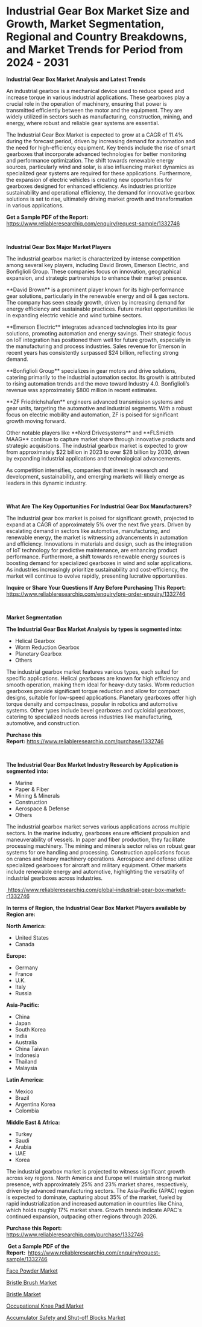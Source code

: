 <p><h1>Industrial Gear Box Market Size and Growth, Market Segmentation, Regional and Country Breakdowns, and Market Trends for Period from 2024 -  2031</h1></p><p><strong>Industrial Gear Box Market Analysis and Latest Trends</strong></p>
<p><p>An industrial gearbox is a mechanical device used to reduce speed and increase torque in various industrial applications. These gearboxes play a crucial role in the operation of machinery, ensuring that power is transmitted efficiently between the motor and the equipment. They are widely utilized in sectors such as manufacturing, construction, mining, and energy, where robust and reliable gear systems are essential.</p><p>The Industrial Gear Box Market is expected to grow at a CAGR of 11.4% during the forecast period, driven by increasing demand for automation and the need for high-efficiency equipment. Key trends include the rise of smart gearboxes that incorporate advanced technologies for better monitoring and performance optimization. The shift towards renewable energy sources, particularly wind and solar, is also influencing market dynamics as specialized gear systems are required for these applications. Furthermore, the expansion of electric vehicles is creating new opportunities for gearboxes designed for enhanced efficiency. As industries prioritize sustainability and operational efficiency, the demand for innovative gearbox solutions is set to rise, ultimately driving market growth and transformation in various applications.</p></p>
<p><strong>Get a Sample PDF of the Report:&nbsp;</strong> <a href="https://www.reliableresearchiq.com/enquiry/request-sample/1332746?utm_campaign=1087&utm_medium=2&utm_source=Github&utm_content=ia&utm_term=03102024&utm_id=industrial-gear-box">https://www.reliableresearchiq.com/enquiry/request-sample/1332746</a></p>
<p>&nbsp;</p>
<p><strong>Industrial Gear Box Major Market Players</strong></p>
<p><p>The industrial gearbox market is characterized by intense competition among several key players, including David Brown, Emerson Electric, and Bonfiglioli Group. These companies focus on innovation, geographical expansion, and strategic partnerships to enhance their market presence.</p><p>**David Brown** is a prominent player known for its high-performance gear solutions, particularly in the renewable energy and oil & gas sectors. The company has seen steady growth, driven by increasing demand for energy efficiency and sustainable practices. Future market opportunities lie in expanding electric vehicle and wind turbine sectors.</p><p>**Emerson Electric** integrates advanced technologies into its gear solutions, promoting automation and energy savings. Their strategic focus on IoT integration has positioned them well for future growth, especially in the manufacturing and process industries. Sales revenue for Emerson in recent years has consistently surpassed $24 billion, reflecting strong demand.</p><p>**Bonfiglioli Group** specializes in gear motors and drive solutions, catering primarily to the industrial automation sector. Its growth is attributed to rising automation trends and the move toward Industry 4.0. Bonfiglioli’s revenue was approximately $800 million in recent estimates.</p><p>**ZF Friedrichshafen** engineers advanced transmission systems and gear units, targeting the automotive and industrial segments. With a robust focus on electric mobility and automation, ZF is poised for significant growth moving forward.</p><p>Other notable players like **Nord Drivesystems** and **FLSmidth MAAG** continue to capture market share through innovative products and strategic acquisitions. The industrial gearbox market is expected to grow from approximately $22 billion in 2023 to over $28 billion by 2030, driven by expanding industrial applications and technological advancements.</p><p>As competition intensifies, companies that invest in research and development, sustainability, and emerging markets will likely emerge as leaders in this dynamic industry.</p></p>
<p>&nbsp;</p>
<p><strong>What Are The Key Opportunities For Industrial Gear Box Manufacturers?</strong></p>
<p><p>The industrial gear box market is poised for significant growth, projected to expand at a CAGR of approximately 5% over the next five years. Driven by escalating demand in sectors like automotive, manufacturing, and renewable energy, the market is witnessing advancements in automation and efficiency. Innovations in materials and design, such as the integration of IoT technology for predictive maintenance, are enhancing product performance. Furthermore, a shift towards renewable energy sources is boosting demand for specialized gearboxes in wind and solar applications. As industries increasingly prioritize sustainability and cost-efficiency, the market will continue to evolve rapidly, presenting lucrative opportunities.</p></p>
<p><strong>Inquire or Share Your Questions If Any Before Purchasing This Report:</strong> <a href="https://www.reliableresearchiq.com/enquiry/pre-order-enquiry/1332746?utm_campaign=1087&utm_medium=2&utm_source=Github&utm_content=ia&utm_term=03102024&utm_id=industrial-gear-box">https://www.reliableresearchiq.com/enquiry/pre-order-enquiry/1332746</a></p>
<p>&nbsp;</p>
<p><strong>Market Segmentation</strong></p>
<p><strong>The Industrial Gear Box Market Analysis by types is segmented into:</strong></p>
<p><ul><li>Helical Gearbox</li><li>Worm Reduction Gearbox</li><li>Planetary Gearbox</li><li>Others</li></ul></p>
<p><p>The industrial gearbox market features various types, each suited for specific applications. Helical gearboxes are known for high efficiency and smooth operation, making them ideal for heavy-duty tasks. Worm reduction gearboxes provide significant torque reduction and allow for compact designs, suitable for low-speed applications. Planetary gearboxes offer high torque density and compactness, popular in robotics and automotive systems. Other types include bevel gearboxes and cycloidal gearboxes, catering to specialized needs across industries like manufacturing, automotive, and construction.</p></p>
<p><strong>Purchase this Report:&nbsp;</strong><a href="https://www.reliableresearchiq.com/purchase/1332746?utm_campaign=1087&utm_medium=2&utm_source=Github&utm_content=ia&utm_term=03102024&utm_id=industrial-gear-box">https://www.reliableresearchiq.com/purchase/1332746</a></p>
<p>&nbsp;</p>
<p><strong>The Industrial Gear Box Market Industry Research by Application is segmented into:</strong></p>
<p><ul><li>Marine</li><li>Paper & Fiber</li><li>Mining & Minerals</li><li>Construction</li><li>Aerospace & Defense</li><li>Others</li></ul></p>
<p><p>The industrial gearbox market serves various applications across multiple sectors. In the marine industry, gearboxes ensure efficient propulsion and maneuverability of vessels. In paper and fiber production, they facilitate processing machinery. The mining and minerals sector relies on robust gear systems for ore handling and processing. Construction applications focus on cranes and heavy machinery operations. Aerospace and defense utilize specialized gearboxes for aircraft and military equipment. Other markets include renewable energy and automotive, highlighting the versatility of industrial gearboxes across industries.</p></p>
<p><a href="https://www.reliableresearchiq.com/global-industrial-gear-box-market-r1332746?utm_campaign=1087&utm_medium=2&utm_source=Github&utm_content=ia&utm_term=03102024&utm_id=industrial-gear-box">&nbsp;https://www.reliableresearchiq.com/global-industrial-gear-box-market-r1332746</a></p>
<p><strong>In terms of Region, the Industrial Gear Box Market Players available by Region are:</strong></p>
<p>
    <p> <strong> North America: </strong>
        <ul>
            <li>United States</li>
            <li>Canada</li>
        </ul>
        </p> 
    <p> <strong> Europe: </strong>
        <ul>
            <li>Germany</li>
            <li>France</li>
            <li>U.K.</li>
            <li>Italy</li>
            <li>Russia</li>
        </ul>
        </p> 
    <p> <strong> Asia-Pacific: </strong>
        <ul>
            <li>China</li>
            <li>Japan</li>
            <li>South Korea</li>
            <li>India</li>
            <li>Australia</li>
            <li>China Taiwan</li>
            <li>Indonesia</li>
            <li>Thailand</li>
            <li>Malaysia</li>
        </ul>
        </p> 
    <p> <strong> Latin America: </strong>
        <ul>
            <li>Mexico</li>
            <li>Brazil</li>
            <li>Argentina Korea</li>
            <li>Colombia</li>
        </ul>
        </p> 
    <p> <strong> Middle East & Africa: </strong>
        <ul>
            <li>Turkey</li>
            <li>Saudi</li>
            <li>Arabia</li>
            <li>UAE</li>
            <li>Korea</li>
        </ul>
    </p>
    </p>
<p><p>The industrial gearbox market is projected to witness significant growth across key regions. North America and Europe will maintain strong market presence, with approximately 25% and 23% market shares, respectively, driven by advanced manufacturing sectors. The Asia-Pacific (APAC) region is expected to dominate, capturing about 35% of the market, fueled by rapid industrialization and increased automation in countries like China, which holds roughly 17% market share. Growth trends indicate APAC's continued expansion, outpacing other regions through 2026.</p></p>
<p><strong>Purchase this Report: </strong><a href="https://www.reliableresearchiq.com/purchase/1332746?utm_campaign=1087&utm_medium=2&utm_source=Github&utm_content=ia&utm_term=03102024&utm_id=industrial-gear-box">https://www.reliableresearchiq.com/purchase/1332746</a></p>
<p>&nbsp;<strong>Get a Sample PDF of the Report:&nbsp;&nbsp;</strong><a href="https://www.reliableresearchiq.com/enquiry/request-sample/1332746?utm_campaign=1087&utm_medium=2&utm_source=Github&utm_content=ia&utm_term=03102024&utm_id=industrial-gear-box">https://www.reliableresearchiq.com/enquiry/request-sample/1332746</a></p>
<p><strong></strong></p>
<p><p><a href="https://www.linkedin.com/pulse/global-face-powder-market-sector-types-applications-player-dcdoe?trackingId=axIf1%2BJGRdS%2FVago1pBRPA%3D%3D&utm_campaign=1087&utm_medium=2&utm_source=Github&utm_content=ia&utm_term=03102024&utm_id=industrial-gear-box">Face Powder Market</a></p><p><a href="https://www.linkedin.com/pulse/what-driving-global-bristle-brush-market-dive-trends-applications-h1pde?utm_campaign=1087&utm_medium=2&utm_source=Github&utm_content=ia&utm_term=03102024&utm_id=industrial-gear-box">Bristle Brush Market</a></p><p><a href="https://www.linkedin.com/pulse/bristle-market-size-growth-industry-analysis-segmentation-rfbue?trackingId=Bms6lhavQC%2BJsVC6nUjoKQ%3D%3D&utm_campaign=1087&utm_medium=2&utm_source=Github&utm_content=ia&utm_term=03102024&utm_id=industrial-gear-box">Bristle Market</a></p><p><a href="https://github.com/cliffxbwergin/Market-Research-Report-List-1/blob/main/occupational-knee-pad-market.md?utm_campaign=1087&utm_medium=2&utm_source=Github&utm_content=ia&utm_term=03102024&utm_id=industrial-gear-box">Occupational Knee Pad Market</a></p><p><a href="https://github.com/miisleuze/Market-Research-Report-List-1/blob/main/accumulator-safety-and-shut-off-blocks-market.md?utm_campaign=1087&utm_medium=2&utm_source=Github&utm_content=ia&utm_term=03102024&utm_id=industrial-gear-box">Accumulator Safety and Shut-off Blocks Market</a></p></p>